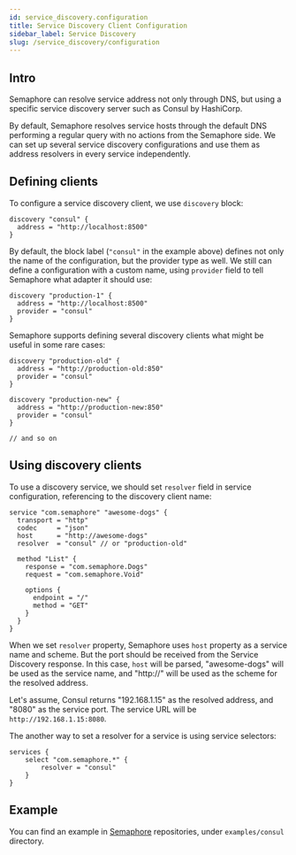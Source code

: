 ```yaml
---
id: service_discovery.configuration
title: Service Discovery Client Configuration
sidebar_label: Service Discovery
slug: /service_discovery/configuration
---
```


## Intro

Semaphore can resolve service address not only through DNS, but using a specific service discovery server such as Consul by HashiCorp.

By default, Semaphore resolves service hosts  through the default DNS performing a regular query with no actions from the Semaphore side.
We can set up several service discovery configurations and use them as address resolvers in every service independently.

## Defining clients

To configure a service discovery client, we use `discovery` block:

```hcl
discovery "consul" {
  address = "http://localhost:8500"
}
```

By default, the block label (`"consul"` in the example above) defines not only the name of the configuration, but the provider type as well.
We still can define a configuration with a custom name, using `provider` field to tell Semaphore what adapter it should use:

```hcl
discovery "production-1" {
  address = "http://localhost:8500"
  provider = "consul"
}
``` 

Semaphore supports defining several discovery clients what might be useful in some rare cases:

```hcl
discovery "production-old" {
  address = "http://production-old:850"
  provider = "consul"
}

discovery "production-new" {
  address = "http://production-new:850"
  provider = "consul"
}

// and so on
```

## Using discovery clients

To use a discovery service, we should set `resolver` field in service configuration, referencing to the discovery client name:

```hcl
service "com.semaphore" "awesome-dogs" {
  transport = "http"
  codec     = "json"
  host      = "http://awesome-dogs"
  resolver  = "consul" // or "production-old"

  method "List" {
    response = "com.semaphore.Dogs"
    request = "com.semaphore.Void"

    options {
      endpoint = "/"
      method = "GET"
    }
  }
}
```

When we set `resolver` property, Semaphore uses `host` property as a service name and scheme. But the port should be received from the Service Discovery response.
In this case, `host` will be parsed, "awesome-dogs" will be used as the service name, and "http://" will be used as the scheme for the resolved address.

Let's assume, Consul returns "192.168.1.15" as the resolved address, and "8080" as the service port. 
The service URL will be `http://192.168.1.15:8080`. 

The another way to set a resolver for a service is using service selectors:

```hcl
services {
    select "com.semaphore.*" {
        resolver = "consul"
    }
}
```

## Example

You can find an example in [Semaphore](https://github.com/jexia/semaphore/tree/master/examples/consul) repositories, under `examples/consul` directory.
